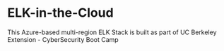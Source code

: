 # ELK-in-the-Cloud
This Azure-based multi-region ELK Stack is built as part of UC Berkeley Extension - CyberSecurity Boot Camp
